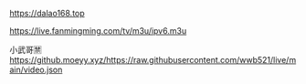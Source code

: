 
 https://dalao168.top 

https://live.fanmingming.com/tv/m3u/ipv6.m3u

小武哥🈲	https://github.moeyy.xyz/https://raw.githubusercontent.com/wwb521/live/main/video.json
